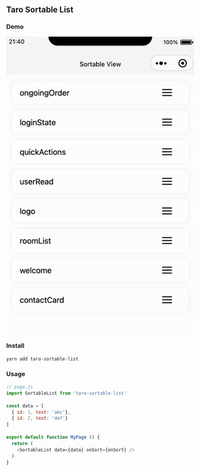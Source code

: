 ## Taro Sortable List

### Demo

![DEMO](https://github.com/LIU9293/taro-sortable-list/blob/master/demo.gif?raw=true)

### Install

```
yarn add taro-sortable-list
```

### Usage

``` JavaScript
// page.js
import SortableList from 'taro-sortable-list'

const data = [
  { id: 1, text: 'abc'},
  { id: 2, text: 'def'}
]

export default function MyPage () {
  return (
    <SortableList data={data} onSort={onSort} />
  )
}
```